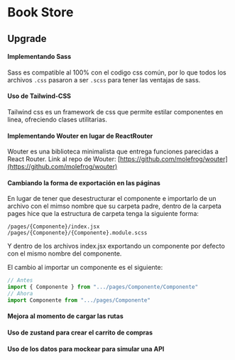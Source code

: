 # Book Store

## Upgrade

#### Implementando Sass 

Sass es compatible al 100% con el codigo css común, por lo que todos los archivos `.css` pasaron a ser `.scss` para tener las ventajas de sass.

#### Uso de Tailwind-CSS

Tailwind css es un framework de css que permite estilar componentes en linea, ofreciendo clases utilitarias.

#### Implementando Wouter en lugar de ReactRouter

Wouter es una biblioteca minimalista que entrega funciones parecidas a React Router.
Link al repo de Wouter: [https://github.com/molefrog/wouter](https://github.com/molefrog/wouter)

#### Cambiando la forma de exportación en las páginas

En lugar de tener que desestructurar el componente e importarlo de un archivo con el mimso nombre que su carpeta padre, dentro de la carpeta pages hice que la estructura de carpeta tenga la siguiente forma:

```
/pages/{Componente}/index.jsx
/pages/{Componente}/{Componente}.module.scss
```

Y dentro de los archivos index.jsx exportando un componente por defecto con el mismo nombre del componente.

El cambio al importar un componente es el siguiente:

```jsx
// Antes
import { Componente } from ".../pages/Componente/Componente"
// Ahora 
import Componente from ".../pages/Componente"
```

#### Mejora al momento de cargar las rutas

#### Uso de zustand para crear el carrito de compras

#### Uso de los datos para mockear para simular una API